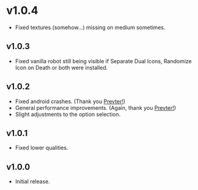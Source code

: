 # v1.0.4
- Fixed textures (somehow...) missing on medium sometimes.

## v1.0.3
- Fixed vanilla robot still being visible if Separate Dual Icons, Randomize Icon on Death or both were installed.

## v1.0.2
- Fixed android crashes. (Thank you [Prevter!](https://github.com/Prevter))
- General performance improvements. (Again, thank you [Prevter!](https://github.com/Prevter))
- Slight adjustments to the option selection.

## v1.0.1
- Fixed lower qualities.

## v1.0.0
- Initial release.
